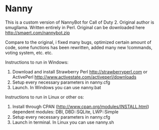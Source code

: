 Nanny
========
This is a custom version of NannyBot for Call of Duty 2. Original author is smugllama. Written entirely in Perl.
Original can be downloaded here http://smaert.com/nannybot.zip

Compare to the original, i fixed many bugs, optimized certain amount of code, some functions has been rewritten,
added many new !commands, voting system, etc. etc.

Instructions to run in Windows:

1. Download and install Strawberry Perl http://strawberryperl.com or ActivePerl http://www.activestate.com/activeperl/downloads
2. Setup every necessary parameters in nanny.cfg
3. Launch. In Windows you can use nanny.bat

Instructions to run in Linux or other os:

1. Install through CPAN (http://www.cpan.org/modules/INSTALL.html) dependent modules: DBI, DBD::SQLite, LWP::Simple
2. Setup every necessary parameters in nanny.cfg
3. Launch in terminal. In Linux you can use nanny.sh